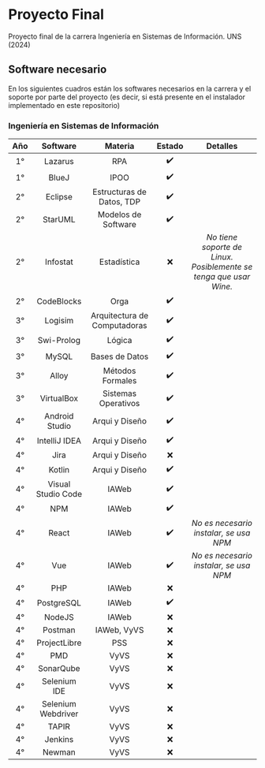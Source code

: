 # Proyecto Final
Proyecto final de la carrera Ingeniería en Sistemas de Información. UNS (2024)

## Software necesario
En los siguientes cuadros están los softwares necesarios en la carrera y el soporte por parte del proyecto (es decir, si está presente en el instalador implementado en este repositorio)

### Ingeniería en Sistemas de Información
| Año | Software | Materia | Estado | Detalles |
| :---: | :--------: | :-------: | :------: | :-----: |
| 1° | Lazarus | RPA | ✔️ | |
| 1° | BlueJ | IPOO | ✔️ | |
| 2° | Eclipse | Estructuras de Datos, TDP | ✔️ | |
| 2° | StarUML | Modelos de Software | ✔️ | |
| 2° | Infostat | Estadística | ❌ | _No tiene soporte de Linux. Posiblemente se tenga que usar Wine._ |
| 2° | CodeBlocks | Orga | ✔️ | |
| 3° | Logisim | Arquitectura de Computadoras | ✔️ | |
| 3° | Swi-Prolog | Lógica | ✔️ | |
| 3° | MySQL | Bases de Datos | ✔️ | |
| 3° | Alloy | Métodos Formales | ✔️ | |
| 3° | VirtualBox | Sistemas Operativos | ✔️ | |
| 4° | Android Studio | Arqui y Diseño | ✔️ | |
| 4° | IntelliJ IDEA | Arqui y Diseño | ✔️ | |
| 4° | Jira | Arqui y Diseño | ❌ | |
| 4° | Kotlin | Arqui y Diseño | ✔️ | |
| 4° | Visual Studio Code | IAWeb | ✔️ | |
| 4° | NPM | IAWeb | ✔️ | |
| 4° | React | IAWeb | ✔️ | _No es necesario instalar, se  usa NPM_ |
| 4° | Vue | IAWeb | ✔️ | _No es necesario instalar, se usa NPM_|
| 4° | PHP | IAWeb | ❌ | |
| 4° | PostgreSQL | IAWeb | ✔️ | |
| 4° | NodeJS | IAWeb | ❌ | |
| 4° | Postman | IAWeb, VyVS | ❌ | |
| 4° | ProjectLibre | PSS | ❌ | |
| 4° | PMD | VyVS | ❌ | |
| 4° | SonarQube | VyVS | ❌ | |
| 4° | Selenium IDE | VyVS | ❌ | |
| 4° | Selenium Webdriver | VyVS | ❌ | |
| 4° | TAPIR | VyVS | ❌ | |
| 4° | Jenkins | VyVS | ❌ | |
| 4° | Newman | VyVS | ❌ | |
